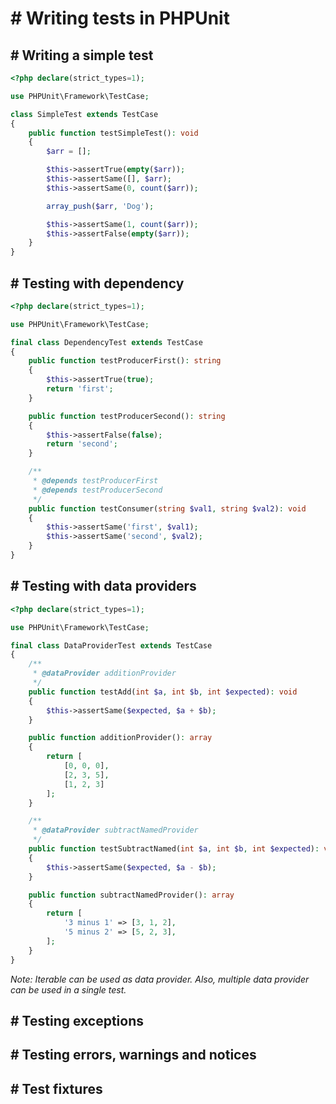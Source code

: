 # # Writing tests in PHPUnit
## # Writing a simple test
```php
<?php declare(strict_types=1);

use PHPUnit\Framework\TestCase;

class SimpleTest extends TestCase
{
    public function testSimpleTest(): void
    {
        $arr = [];

        $this->assertTrue(empty($arr));
        $this->assertSame([], $arr);
        $this->assertSame(0, count($arr));

        array_push($arr, 'Dog');

        $this->assertSame(1, count($arr));
        $this->assertFalse(empty($arr));
    }
}
```

## # Testing with dependency
```php
<?php declare(strict_types=1);

use PHPUnit\Framework\TestCase;

final class DependencyTest extends TestCase
{
    public function testProducerFirst(): string
    {
        $this->assertTrue(true);
        return 'first';
    }

    public function testProducerSecond(): string
    {
        $this->assertFalse(false);
        return 'second';
    }

    /**
     * @depends testProducerFirst
     * @depends testProducerSecond
     */
    public function testConsumer(string $val1, string $val2): void
    {
        $this->assertSame('first', $val1);
        $this->assertSame('second', $val2);
    }
}
```

## # Testing with data providers
```php
<?php declare(strict_types=1);

use PHPUnit\Framework\TestCase;

final class DataProviderTest extends TestCase
{
    /**
     * @dataProvider additionProvider
     */
    public function testAdd(int $a, int $b, int $expected): void
    {
        $this->assertSame($expected, $a + $b);
    }

    public function additionProvider(): array
    {
        return [
            [0, 0, 0],
            [2, 3, 5],
            [1, 2, 3]
        ];
    }

    /**
     * @dataProvider subtractNamedProvider
     */
    public function testSubtractNamed(int $a, int $b, int $expected): void
    {
        $this->assertSame($expected, $a - $b);
    }

    public function subtractNamedProvider(): array
    {
        return [
            '3 minus 1' => [3, 1, 2],
            '5 minus 2' => [5, 2, 3],
        ];
    }
}
```
*Note: Iterable can be used as data provider. Also, multiple data provider can be used in a single test.*

## # Testing exceptions
## # Testing errors, warnings and notices
## # Test fixtures